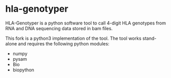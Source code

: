 hla-genotyper
=============

HLA-Genotyper is a python software tool to call 4-digit HLA genotypes from RNA and DNA sequencing data stored in bam files.

This fork is a python3 implementation of the tool. The tool works stand-alone and requires the following python modules:
* numpy
* pysam
* Bio
* biopython
